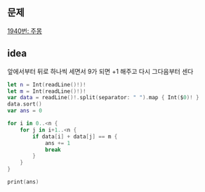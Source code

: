 ## 문제

[1940번: 주몽](https://www.acmicpc.net/problem/1940)

## idea

앞에서부터 뒤로 하나씩 세면서 9가 되면 +1 해주고 다시 그다음부터 센다

```swift
let n = Int(readLine()!)!
let m = Int(readLine()!)!
var data = readLine()!.split(separator: " ").map { Int($0)! }
data.sort()
var ans = 0

for i in 0..<n {
    for j in i+1..<n {
        if data[i] + data[j] == m {
            ans += 1
            break
        }
    }
}

print(ans)
```
